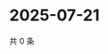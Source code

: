 # 2025-07-21

共 0 条

<!-- BEGIN ZHIHUVIDEO -->
<!-- 最后更新时间 Mon Jul 21 2025 06:11:15 GMT+0800 (China Standard Time) -->

<!-- END ZHIHUVIDEO -->
